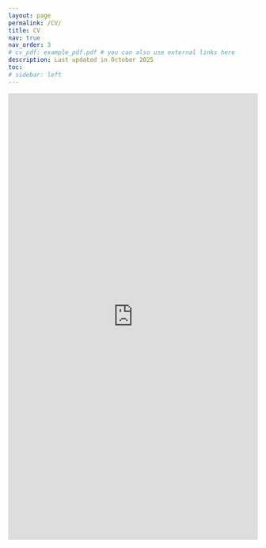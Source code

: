 ```yaml
---
layout: page
permalink: /CV/
title: CV
nav: true
nav_order: 3
# cv_pdf: example_pdf.pdf # you can also use external links here
description: Last updated in October 2025
toc:
# sidebar: left
---
```

<div style="position:relative; padding-top: 0;">
  <iframe
    src="https://drive.google.com/file/d/1yDTwAVMrBCthihK3H4-lr0GEFXBTxzCW/preview"
    width="100%"
    height="900"
    allow="autoplay"
    style="border:0;">
  </iframe>
</div>
